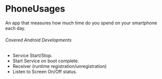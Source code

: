 PhoneUsages
===========

An app that measures how much time do you spend on your smartphone each day.

###### Covered Android Developments
* Service Start/Stop.
* Start Service on boot complete.
* Receiver (runtime registration/unregistration)
* Listen to Screen On/Off status.

